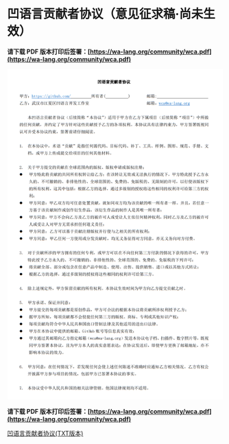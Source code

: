 # 凹语言贡献者协议（意见征求稿·尚未生效）

**请下载 PDF 版本打印后签署：[https://wa-lang.org/community/wca.pdf](https://wa-lang.org/community/wca.pdf)**

![](wca.png)

**请下载 PDF 版本打印后签署：[https://wa-lang.org/community/wca.pdf](https://wa-lang.org/community/wca.pdf)**

[凹语言贡献者协议(TXT版本)](https://wa-lang.org/community/wca.txt)
